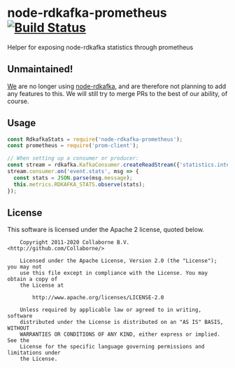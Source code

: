# node-rdkafka-prometheus [![Build Status](https://travis-ci.org/Collaborne/node-rdkafka-prometheus.svg?branch=master)](https://travis-ci.org/Collaborne/node-rdkafka-prometheus)

Helper for exposing node-rdkafka statistics through prometheus

## Unmaintained!

[We](https://github.com/Collaborne) are no longer using [node-rdkafka](https://github.com/Blizzard/node-rdkafka), and are therefore not planning to add any features to this. We will still try to merge PRs to the best of our ability, of course.

## Usage

```js
const RdkafkaStats = require('node-rdkafka-prometheus');
const prometheus = require('prom-client');

// When setting up a consumer or producer:
const stream = rdkafka.KafkaConsumer.createReadStream({'statistics.interval.ms': 1000});
stream.consumer.on('event.stats', msg => {
  const stats = JSON.parse(msg.message);
  this.metrics.RDKAFKA_STATS.observe(stats);
});
```

## License

This software is licensed under the Apache 2 license, quoted below.

```license
    Copyright 2011-2020 Collaborne B.V. <http://github.com/Collaborne/>

    Licensed under the Apache License, Version 2.0 (the "License"); you may not
    use this file except in compliance with the License. You may obtain a copy of
    the License at

        http://www.apache.org/licenses/LICENSE-2.0

    Unless required by applicable law or agreed to in writing, software
    distributed under the License is distributed on an "AS IS" BASIS, WITHOUT
    WARRANTIES OR CONDITIONS OF ANY KIND, either express or implied. See the
    License for the specific language governing permissions and limitations under
    the License.
```